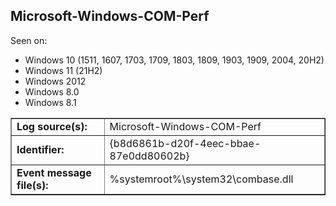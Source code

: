 ## Microsoft-Windows-COM-Perf

Seen on:
* Windows 10 (1511, 1607, 1703, 1709, 1803, 1809, 1903, 1909, 2004, 20H2)
* Windows 11 (21H2)
* Windows 2012
* Windows 8.0
* Windows 8.1

<table border="1" class="docutils">
  <tbody>
    <tr>
      <td><b>Log source(s):</b></td>
      <td>Microsoft-Windows-COM-Perf</td>
    </tr>
    <tr>
      <td><b>Identifier:</b></td>
      <td>{b8d6861b-d20f-4eec-bbae-87e0dd80602b}</td>
    </tr>
    <tr>
      <td><b>Event message file(s):</b></td>
      <td>%systemroot%\system32\combase.dll</td>
    </tr>
  </tbody>
</table>

&nbsp;

